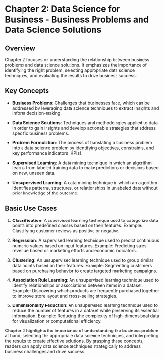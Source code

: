 # Chapter 2: Data Science for Business - Business Problems and Data Science Solutions

## Overview

Chapter 2 focuses on understanding the relationship between business problems and data science solutions. It emphasizes the importance of identifying the right problem, selecting appropriate data science techniques, and evaluating the results to drive business success.

## Key Concepts

- **Business Problems**: Challenges that businesses face, which can be addressed by leveraging data science techniques to extract insights and inform decision-making.

- **Data Science Solutions**: Techniques and methodologies applied to data in order to gain insights and develop actionable strategies that address specific business problems.

- **Problem Formulation**: The process of translating a business problem into a data science problem by identifying objectives, constraints, and key performance indicators (KPIs).

- **Supervised Learning**: A data mining technique in which an algorithm learns from labeled training data to make predictions or decisions based on new, unseen data.

- **Unsupervised Learning**: A data mining technique in which an algorithm identifies patterns, structures, or relationships in unlabeled data without prior knowledge of the outcome.

## Basic Use Cases

1. **Classification**: A supervised learning technique used to categorize data points into predefined classes based on their features. Example: Classifying customer reviews as positive or negative.

2. **Regression**: A supervised learning technique used to predict continuous numeric values based on input features. Example: Predicting sales revenue based on marketing efforts and economic indicators.

3. **Clustering**: An unsupervised learning technique used to group similar data points based on their features. Example: Segmenting customers based on purchasing behavior to create targeted marketing campaigns.

4. **Association Rule Learning**: An unsupervised learning technique used to identify relationships or associations between items in a dataset. Example: Discovering which products are frequently purchased together to improve store layout and cross-selling strategies.

5. **Dimensionality Reduction**: An unsupervised learning technique used to reduce the number of features in a dataset while preserving its essential information. Example: Reducing the complexity of high-dimensional data for visualization or computational efficiency.

Chapter 2 highlights the importance of understanding the business problem at hand, selecting the appropriate data science techniques, and interpreting the results to create effective solutions. By grasping these concepts, readers can apply data science techniques strategically to address business challenges and drive success.
